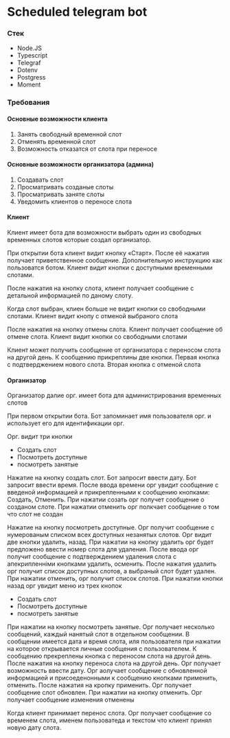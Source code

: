 # Scheduled telegram bot

### Стек
- Node.JS
- Typescript
- Telegraf
- Dotenv
- Postgress
- Moment
  
### Требования

#### Основные возможности клиента
1. Занять свободный временной слот
2. Отменять временной слот
3. Возможность отказатся от слота при переносе

#### Основные возможности организатора (админа)
1. Создавать слот
2. Просматривать созданые слоты
3. Просматривать заняте слоты
4. Уведомить клиентов о переносе слота
   
#### Клиент
Клиент имеет бота для возможности выбрать один из свободных временных слотов которые создал организатор.

При открытии бота клиент видит кнопку «Старт». После её нажатия получает приветственное сообщение. Дополнительную инструкцию как пользоватся ботом. Клиент видит кнопки с доступными временными слотами.

После нажатия на кнопку слота, клиент получает сообщение с детальной информацией по даному слоту.

Когда слот выбран, клиен больше не видит кнопки со свободными слотами. Клиент видит кнопу с отменой выбраного слота

После нажатия на кнопку отмены слота. Клиент получает сообщение об отмене слота. Клиент видит кнопки со свободными слотами

Клиент может получить сообщение от организатора с переносом слота на другой день. К сообщению прикреплины две кнопки. Первая кнопка с подтверджением нового слота. Вторая кнопка с отменой слота

#### Организатор
Организатор далие орг. имеет бота для администрирования временных слотов

При первом открытии бота. Бот запоминает имя пользователя орг. и использует его для идентификации орг.

Орг. видит три кнопки
  
  - Создать слот
  - Посмотреть доступные 
  - посмотреть занятые

Нажатие на кнопку создать слот. Бот запросит ввести дату. Бот запросит ввести время. После ввода времени орг увидит сообщение с введеной информацией и прикрепленными к сообщению кнопками: Создать, Отменить. При нажатии созать орг получет сообщение о созданом слоте. При нажатии отменить орг полкчает сообщение о том что слот не создан

Нажатие на кнопку посмотреть доступные. Орг получит сообщение с нумерованым списком всех доступных незанятых слотов. Орг видит две кнопки удалить, назад. При нажатии на кнопку удалить орг будет предложено ввести номер слота для удаления. После ввода орг получит сообщение с подтверждением удаления слота с апекрипленніми кнопками удалить, осменить. После нажатия удалить орг получит список доступных слотов, а выбраный слот будет удален. При нажатии отменить, орг получит список слотов. При нажатии кнопки назад орг увидит меню из трех кнопок
  - Создать слот
  - Посмотреть доступные 
  - посмотреть занятые

При нажатии на кнопку посмотреть занятые. Орг получает несколько сообщений, каждый нанятый слот в отдельном сообщении. В сообщении имеется дата и время слота, иля пользователя при нажатии на которое открывается личные сообщения с пользователем. К сообщению прекреплены кнопка с переносом слота на другой день. После нажатия на кнопку переноса слота на другой день. Орг получает возможность ввести дату. Орг аолучает сообщение с обновленной информацией и присоеденонными к сообщению кнопками применить, отменить. После нажатия на кропку применить. Орг получает сообщение слот обновлен. При нажатии на кнопку отменить. Орг получает сообщение изменения отменены

Когда клиент принимает перенос слота. Орг получает сообщение со временем слота, именем пользоватеда и текстом что клиент принял новую дату слота.